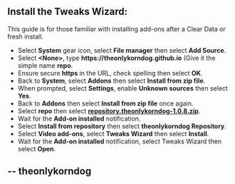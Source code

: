 ## Install the Tweaks Wizard:

This guide is for those familiar with installing add-ons after a Clear Data or fresh install. 

<p align="left">
  <ul>
    <li>Select <strong>System</strong> gear icon, select <strong>File manager</strong> then select <strong>Add Source</strong>.</li>
    <li>Select <strong>&lt;None&gt;</strong>, type <strong>https://theonlykorndog.github.io</strong> (Give it the simple name <strong>repo</strong>.</li>
    <li>Ensure secure <strong>https</strong> in the URL, check spelling then select <strong>OK</strong>.</li>
    <li>Back to <strong>System</strong>, select <strong>Addons</strong> then select <strong>Install from zip file</strong>.</li>
    <li>When prompted, select <strong>Settings</strong>, enable <strong>Unknown sources</strong> then select <strong>Yes</strong>.</li>
    <li>Back to <strong>Addons</strong> then select <strong>Install from zip file</strong> once again.</li>
    <li>Select <strong>repo</strong> then select <strong><a href="repository.theonlykorndog-1.0.8.zip">repository.theonlykorndog-1.0.8.zip</a></strong>.</li>
    <li>Wait for the <strong>Add-on installed</strong> notification.</li>
    <li>Select <strong>Install from repository</strong> then select <strong>theonlykorndog Repository</strong>.</li>
    <li>Select <strong>Video add-ons</strong>, select <strong>Tweaks Wizard</strong> then select <strong>Install</strong>.</li>
    <li>Wait for the <strong>Add-on installed</strong> notification, select Tweaks Wizard then select <strong>Open</strong>.</li>
  </ul>
</p>

## -- theonlykorndog

